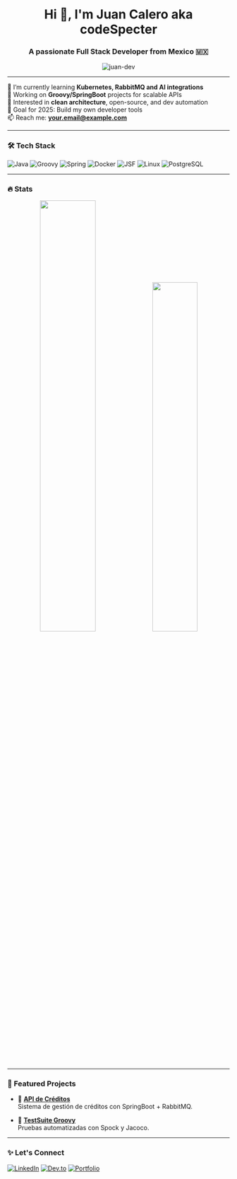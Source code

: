<h1 align="center">Hi 👋, I'm Juan Calero aka codeSpecter</h1>
<h3 align="center">A passionate Full Stack Developer from Mexico 🇲🇽</h3>

<p align="center">
  <img src="https://komarev.com/ghpvc/?username=juan-dev&label=Profile%20views&color=0e75b6&style=flat" alt="juan-dev" />
</p>

---

🌱 I’m currently learning **Kubernetes, RabbitMQ and AI integrations**  
💼 Working on **Groovy/SpringBoot** projects for scalable APIs  
🧠 Interested in **clean architecture**, open-source, and dev automation  
🎯 Goal for 2025: Build my own developer tools  
📫 Reach me: **your.email@example.com**

---

### 🛠️ Tech Stack

![Java](https://img.shields.io/badge/Java-ED8B00?style=flat&logo=java&logoColor=white)
![Groovy](https://img.shields.io/badge/Groovy-4298B8?style=flat&logo=apache-groovy&logoColor=white)
![Spring](https://img.shields.io/badge/Spring-6DB33F?style=flat&logo=spring&logoColor=white)
![Docker](https://img.shields.io/badge/Docker-2496ED?style=flat&logo=docker&logoColor=white)
![JSF](https://img.shields.io/badge/JSF-323330?style=flat&logo=java&logoColor=white)
![Linux](https://img.shields.io/badge/Linux-FCC624?style=flat&logo=linux&logoColor=black)
![PostgreSQL](https://img.shields.io/badge/PostgreSQL-316192?style=flat&logo=postgresql&logoColor=white)

---

### 🔥 Stats

<p align="center">
  <img width="50%" src="https://github-readme-stats.vercel.app/api?username=juan-dev&show_icons=true&theme=tokyonight" />
  <img width="45%" src="https://github-readme-streak-stats.herokuapp.com/?user=juan-dev&theme=tokyonight" />
</p>

---

### 📂 Featured Projects

- 🔭 [**API de Créditos**](https://github.com/juan-dev/api-creditos)  
  Sistema de gestión de créditos con SpringBoot + RabbitMQ.

- 🧪 [**TestSuite Groovy**](https://github.com/juan-dev/testsuite-groovy)  
  Pruebas automatizadas con Spock y Jacoco.

---

### ✨ Let's Connect

[![LinkedIn](https://img.shields.io/badge/LinkedIn-blue?style=flat&logo=linkedin&logoColor=white)](https://linkedin.com/in/juan-dev)
[![Dev.to](https://img.shields.io/badge/Dev.to-black?style=flat&logo=dev.to&logoColor=white)](https://dev.to/juan-dev)
[![Portfolio](https://img.shields.io/badge/Portfolio-red?style=flat&logo=firefox-browser&logoColor=white)](https://juan-dev.dev) <!-- si tienes portafolio -->

